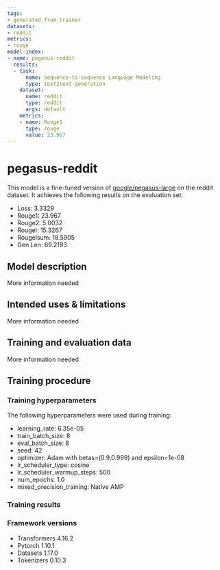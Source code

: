 ```yaml
---
tags:
- generated_from_trainer
datasets:
- reddit
metrics:
- rouge
model-index:
- name: pegasus-reddit
  results:
  - task:
      name: Sequence-to-sequence Language Modeling
      type: text2text-generation
    dataset:
      name: reddit
      type: reddit
      args: default
    metrics:
    - name: Rouge1
      type: rouge
      value: 23.967
---
```


<!-- This model card has been generated automatically according to the information the Trainer had access to. You
should probably proofread and complete it, then remove this comment. -->

# pegasus-reddit

This model is a fine-tuned version of [google/pegasus-large](https://huggingface.co/google/pegasus-large) on the reddit dataset.
It achieves the following results on the evaluation set:
- Loss: 3.3329
- Rouge1: 23.967
- Rouge2: 5.0032
- Rougel: 15.3267
- Rougelsum: 18.5905
- Gen Len: 69.2193

## Model description

More information needed

## Intended uses & limitations

More information needed

## Training and evaluation data

More information needed

## Training procedure

### Training hyperparameters

The following hyperparameters were used during training:
- learning_rate: 6.35e-05
- train_batch_size: 8
- eval_batch_size: 8
- seed: 42
- optimizer: Adam with betas=(0.9,0.999) and epsilon=1e-08
- lr_scheduler_type: cosine
- lr_scheduler_warmup_steps: 500
- num_epochs: 1.0
- mixed_precision_training: Native AMP

### Training results



### Framework versions

- Transformers 4.16.2
- Pytorch 1.10.1
- Datasets 1.17.0
- Tokenizers 0.10.3
